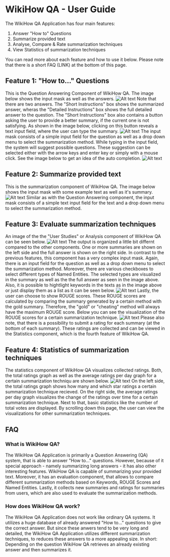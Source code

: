 # WikiHow QA - User Guide
The WikiHow QA Application has four main features:
1. Answer "How to" Questions
2. Summarize provided text
3. Analyse, Compare & Rate summarization techniques
4. View Statistics of summarization techniques

You can read more about each feature and how to use it below. 
Please note that there is a short FAQ (LINK) at the bottom of this page.

## Feature 1: "How to..." Questions
This is the Question Answering Component of WikiHow QA. 
The image below shows the input mask as well as the answers. 
![Alt text](images/feature11.png?raw=true "Question Answering")
Note that there are two answers.
The "Short Instructions" box shows the summarized answer, wheras the "Detailed Instructions" box shows the full detailed answer to the question.
The "Short Instructions" box also contains a button asking the user to provide a better summary, if the current one is not satisfying.
As shown in the image below, clicking on this button reveals a text input field, where the user can type the summary.
![Alt text](images/feature12.png?raw=true "Provide a summary")
The input mask consists of a simple input field for the question as well as a drop down menu to select the summarization method.
While typing in the input field, the system will suggest possible questions.
These suggestion can be selected either with the arrow keys and enter key or simply with a mouse click.
See the image below to get an idea of the auto completion.
![Alt text](images/feature13.png?raw=true "Auto Completion")

## Feature 2: Summarize provided text
This is the summarization component of WikiHow QA.
The image below shows the input mask with some example text as well as it's summary.
![Alt text](images/feature21.png?raw=true "Text summarization")
Similar as with the Question Answering component, the input mask consists of a simple text input field for the text and a drop down menu to select the summarization method. 

## Feature 3: Evaluate summarization techniques
An image of the the "User Studies" or Analysis component of WikiHow QA can be seen below.
![Alt text](images/feature31.png?raw=true "Input Mask for Analysis") 
The output is organized a little bit differnt compared to the other components.
One or more summaries are shown on the left side and the full answer is shown on the right side.
In contrast to the previous features, this component has a very complex input mask.
Again, there is an input field for the question as well as a drop down menu to select the summarization method.
Moreover, there are various checkboxes to select different types of Named Entities.
The selected types are visualized in the summary as well as the the full answer as seen in the image above.
Also, it is possible to hightlight keywords in the texts as in the image above or just display them as a list as it can be seen below.
![Alt text](images/feature32.png?raw=true "Keyword Lists") 
Lastly, the user can choose to show ROUGE scores.
These ROUGE scores are calculated by comparing the summary generated by a certain method with the gold summary.
Therefore, the "gold" or "cheating" method will always have the maximum ROUGE score.
Below you can see the visualization of the ROUGE scores for a certain summarization technique.
![Alt text](images/feature33.png?raw=true "ROUGE Score Visualization") 
Please also note, that there is a possibility to submit a rating for each summary (at the bottom of each summary).
These ratings are collected and can be viewed in the Statistics component, which is the fourth feature of WikiHow QA.

## Feature 4: Statistics of summarization techniques
The statistics component of WikiHow QA visualizes collected ratings.
Both, the total ratings graph as well as the average ratings per day graph for a certain summarization techniqu are shown below.
![Alt text](images/feature41.png?raw=true "Statistics Visualization") 
On the left side, the total ratings graph shows how many and which star ratings a certain summarization technique recieved.
On the right side, the average ratings per day graph visualizes the change of the ratings over time for a certain summarization technique.
Next to that, basic statistics like the number of total votes are displayed.
By scrolling down this page, the user can view the visualizations for other summarization techniques.

## FAQ

### What is WikiHow QA?
The WikiHow QA Application is primarily a Question Answering (QA) system, that is able to answer "How to..." questions. 
However, because of it special approach - namely summarizing long answers - it has also other interesting features.
WikiHow QA is capable of summarizing your provided text.
Moreover, it has an evaluation component, that allows to compare different summarization methods based on Keywords, ROUGE Scores and Named Entities.
Lastly, it collects new summaries and ratings for summaries from users, which are also used to evaluate the summarization methods.

### How does WikiHow QA work?
The WikiHow QA Application does not work like ordinary QA systems. 
It utilizes a huge database of already answered "How to..." questions to give the correct answer.
But since these anwers tend to be very long and detailed, the WikiHow QA Application utilizes different summarization techniques, to reduces these answers to a more appealing size.
In short: Depending on the question WikiHow QA retrieves an already existing answer and then summarizes it.
